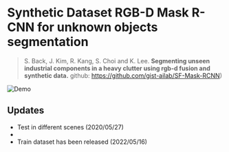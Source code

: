 # Synthetic Dataset RGB-D Mask R-CNN for unknown objects segmentation
 
> S. Back, J. Kim, R. Kang, S. Choi and K. Lee. **Segmenting unseen industrial components in a heavy clutter using rgb-d fusion and synthetic data.** github: https://github.com/gist-ailab/SF-Mask-RCNN)

![Demo](./imgs/demo.gif)







## Updates
- Test in different scenes (2020/05/27)
- 
- Train dataset has been released (2022/05/16)

